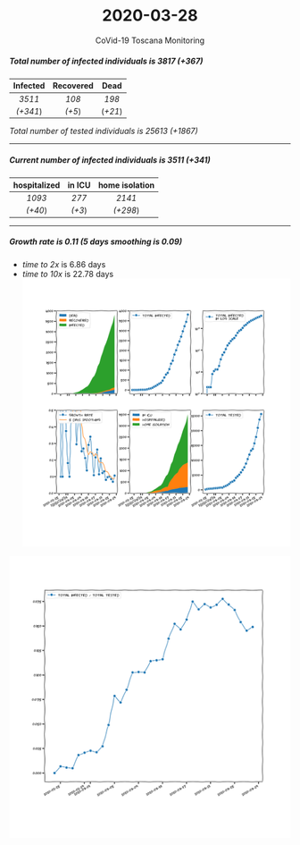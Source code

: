 <div align='center'>

# 2020-03-28
CoVid-19 Toscana Monitoring
</div>

##### Total number of infected individuals is 3817 (+367)
Infected | Recovered | Dead
:---: | :---: | :---:
*3511* | *108* | *198*
*(+341*) | *(+5*) | (*+21*)

*Total number of tested individuals is 25613 (+1867)*
***
##### Current number of infected individuals is 3511 (+341)
hospitalized | in ICU | home isolation
:---: | :---: | :---:
*1093* |*277* |*2141*
*(+40*) |*(+3*) |*(+298*)
***
##### Growth rate is 0.11 (5 days smoothing is 0.09)
- *time to 2x* is 6.86 days
- *time to 10x* is 22.78 days
![stats][stats]

![infected_normalized][infected_normalized]

[stats]: stats_Toscana.png
[infected_normalized]: infected_normalized_Toscana.png
